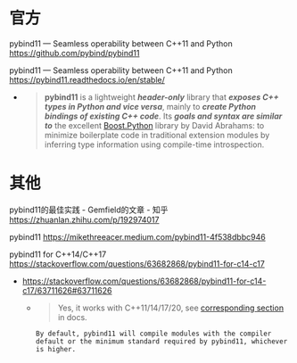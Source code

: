
# 官方

pybind11 — Seamless operability between C++11 and Python https://github.com/pybind/pybind11

pybind11 — Seamless operability between C++11 and Python https://pybind11.readthedocs.io/en/stable/
- > **pybind11** is a lightweight ***header-only*** library that ***exposes C++ types in Python and vice versa***, mainly to ***create Python bindings of existing C++ code***. Its ***goals and syntax are similar to*** the excellent [Boost.Python](https://www.boost.org/doc/libs/1_58_0/libs/python/doc/) library by David Abrahams: to minimize boilerplate code in traditional extension modules by inferring type information using compile-time introspection.

# 其他

pybind11的最佳实践 - Gemfield的文章 - 知乎 https://zhuanlan.zhihu.com/p/192974017

pybind11 https://mikethreeacer.medium.com/pybind11-4f538dbbc946

pybind11 for C++14/C++17 https://stackoverflow.com/questions/63682868/pybind11-for-c14-c17
- https://stackoverflow.com/questions/63682868/pybind11-for-c14-c17/63711626#63711626
  * > Yes, it works with C++11/14/17/20, see [corresponding section](https://pybind11.readthedocs.io/en/stable/compiling.html#configuration-variables) in docs.
    ```console
    By default, pybind11 will compile modules with the compiler default or the minimum standard required by pybind11, whichever is higher.
    ```
